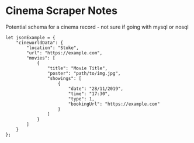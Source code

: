 Cinema Scraper Notes
=====================

Potential schema for a cinema record - not sure if going with mysql or nosql
```
let jsonExample = {
    "cineworldData": {
        "location": "Stoke",
        "url": "https://example.com",
        "movies": [
            {
                "title": "Movie Title",
                "poster": "path/to/img.jpg",
                "showings": [
                    {
                        "date": "28/11/2019",
                        "time": "17:30",
                        "type": 1,
                        "bookingUrl": "https://example.com"
                    }
                ]
            }
        ]
    }
};
```